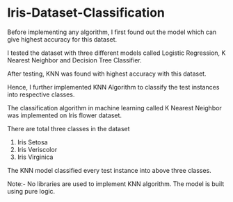 # Iris-Dataset-Classification
Before implementing any algorithm, I first found out the model which can give highest accuracy for this dataset.

I tested the dataset with three different models called Logistic Regression, K Nearest Neighbor and Decision Tree Classifier.

After testing, KNN was found with highest accuracy with this dataset.

Hence, I further implemented KNN Algorithm to classify the test instances into respective classes.

The classification algorithm in machine learning called K Nearest Neighbor was implemented on Iris flower dataset.

There are total three classes in the dataset 
  1. Iris Setosa
  2. Iris Veriscolor
  3. Iris Virginica
  
The KNN model classified every test instance into above three classes.

Note:- No libraries are used to implement KNN algorithm. The model is built using pure logic.
